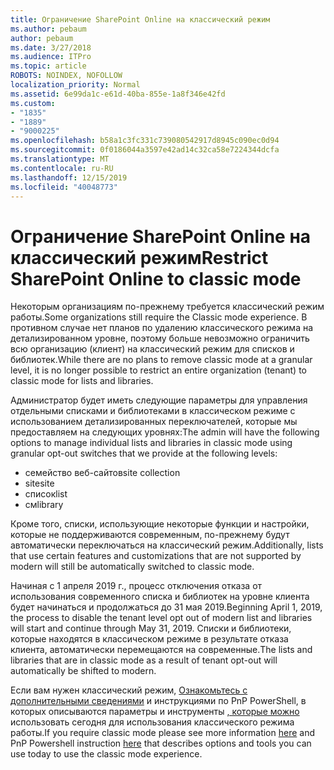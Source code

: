 ```yaml
---
title: Ограничение SharePoint Online на классический режим
ms.author: pebaum
author: pebaum
ms.date: 3/27/2018
ms.audience: ITPro
ms.topic: article
ROBOTS: NOINDEX, NOFOLLOW
localization_priority: Normal
ms.assetid: 6e99da1c-e61d-40ba-855e-1a8f346e42fd
ms.custom:
- "1835"
- "1889"
- "9000225"
ms.openlocfilehash: b58a1c3fc331c739080542917d8945c090ec0d94
ms.sourcegitcommit: 0f0186044a3597e42ad14c32ca58e7224344dcfa
ms.translationtype: MT
ms.contentlocale: ru-RU
ms.lasthandoff: 12/15/2019
ms.locfileid: "40048773"
---
```

# <a name="restrict-sharepoint-online-to-classic-mode"></a><span data-ttu-id="e43f0-102">Ограничение SharePoint Online на классический режим</span><span class="sxs-lookup"><span data-stu-id="e43f0-102">Restrict SharePoint Online to classic mode</span></span>

<span data-ttu-id="e43f0-103">Некоторым организациям по-прежнему требуется классический режим работы.</span><span class="sxs-lookup"><span data-stu-id="e43f0-103">Some organizations still require the Classic mode experience.</span></span> <span data-ttu-id="e43f0-104">В противном случае нет планов по удалению классического режима на детализированном уровне, поэтому больше невозможно ограничить всю организацию (клиент) на классический режим для списков и библиотек.</span><span class="sxs-lookup"><span data-stu-id="e43f0-104">While there are no plans to remove classic mode at a granular level, it is no longer possible to restrict an entire organization (tenant) to classic mode for lists and libraries.</span></span>

<span data-ttu-id="e43f0-105">Администратор будет иметь следующие параметры для управления отдельными списками и библиотеками в классическом режиме с использованием детализированных переключателей, которые мы предоставляем на следующих уровнях:</span><span class="sxs-lookup"><span data-stu-id="e43f0-105">The admin will have the following options to manage individual lists and libraries in classic mode using granular opt-out switches that we provide at the following levels:</span></span>

- <span data-ttu-id="e43f0-106">семейство веб-сайтов</span><span class="sxs-lookup"><span data-stu-id="e43f0-106">site collection</span></span>
- <span data-ttu-id="e43f0-107">site</span><span class="sxs-lookup"><span data-stu-id="e43f0-107">site</span></span>
- <span data-ttu-id="e43f0-108">список</span><span class="sxs-lookup"><span data-stu-id="e43f0-108">list</span></span>
- <span data-ttu-id="e43f0-109">см</span><span class="sxs-lookup"><span data-stu-id="e43f0-109">library</span></span>

<span data-ttu-id="e43f0-110">Кроме того, списки, использующие некоторые функции и настройки, которые не поддерживаются современным, по-прежнему будут автоматически переключаться на классический режим.</span><span class="sxs-lookup"><span data-stu-id="e43f0-110">Additionally, lists that use certain features and customizations that are not supported by modern will still be automatically switched to classic mode.</span></span>

<span data-ttu-id="e43f0-111">Начиная с 1 апреля 2019 г., процесс отключения отказа от использования современного списка и библиотек на уровне клиента будет начинаться и продолжаться до 31 мая 2019.</span><span class="sxs-lookup"><span data-stu-id="e43f0-111">Beginning April 1, 2019, the process to disable the tenant level opt out of modern list and libraries will start and continue through May 31, 2019.</span></span>  <span data-ttu-id="e43f0-112">Списки и библиотеки, которые находятся в классическом режиме в результате отказа клиента, автоматически перемещаются на современные.</span><span class="sxs-lookup"><span data-stu-id="e43f0-112">The lists and libraries that are in classic mode as a result of tenant opt-out will automatically be shifted to modern.</span></span>

<span data-ttu-id="e43f0-113">Если вам нужен классический режим, [Ознакомьтесь с дополнительными сведениями](https://techcommunity.microsoft.com/t5/Microsoft-SharePoint-Blog/Delivering-SharePoint-modern-experiences/ba-p/315023) и инструкциями по PnP PowerShell, в которых описываются параметры и инструменты [, которые можно](https://docs.microsoft.com/sharepoint/dev/transform/modernize-userinterface-lists-and-libraries-optout) использовать сегодня для использования классического режима работы.</span><span class="sxs-lookup"><span data-stu-id="e43f0-113">If you require classic mode please see more information [here](https://techcommunity.microsoft.com/t5/Microsoft-SharePoint-Blog/Delivering-SharePoint-modern-experiences/ba-p/315023) and PnP Powershell instruction [here](https://docs.microsoft.com/sharepoint/dev/transform/modernize-userinterface-lists-and-libraries-optout) that describes options and tools you can use today to use the classic mode experience.</span></span>
